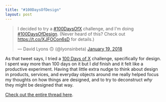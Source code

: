 ```yaml
---
title: "#100DaysOfDesign"
layout: post
---
```


<blockquote class="twitter-tweet"><p lang="en" dir="ltr">I decided to try a <a href="https://twitter.com/hashtag/100DaysOfX?src=hash&amp;ref_src=twsrc%5Etfw">#100DaysOfX</a> challenge, and I&#39;m doing <a href="https://twitter.com/hashtag/100DaysOfDesign?src=hash&amp;ref_src=twsrc%5Etfw">#100DaysOfDesign</a>. (Never heard of this? Check out <a href="https://t.co/XJFOCon6sD">https://t.co/XJFOCon6sD</a> for details.)</p>&mdash; David Lyons 🙃 (@lyonsinbeta) <a href="https://twitter.com/lyonsinbeta/status/954441124474535936?ref_src=twsrc%5Etfw">January 19, 2018</a></blockquote> <script async src="https://platform.twitter.com/widgets.js" charset="utf-8"></script>

As that tweet says, I tried a [100 Days of X](http://100daysofx.com/) challenge, specifically for design. I spent way more than 100 days on it but I _did_ finish and it felt like a productive experiment. Having that little extra nudge to think about design in products, services, and everyday objects around me really helped focus my thoughts on how things are designed, and to try to deconstruct _why_ they might be designed that way.

[Check out the entire thread here](https://twitter.com/lyonsinbeta/status/954441124474535936).
